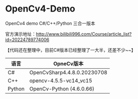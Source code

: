 # OpenCv4-Demo
OpenCv4 demo C#/C++/Python 三合一版本

官方演示地址：http://www.bilibili996.com/Course/article_list?id=20224789774006

【代码还在整理中，目前C#版本已经整理了一大半，还差不少~~】

|  语言 | OpneCv版本  |
| ------------ | ------------ |
|  C# |  OpenCvSharp4.4.8.0.20230708 |
|  C++ |  opencv-4.5.5-vc14_vc15 |
|  Python |  OpenCv-Python (4.6.0.66) |


